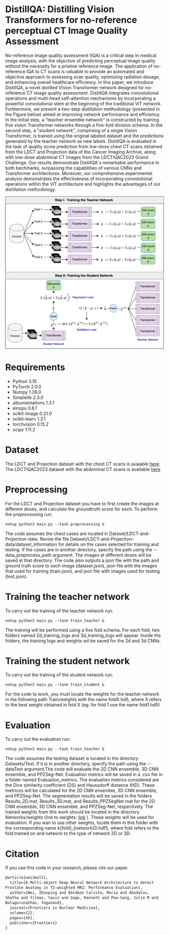 # DistilIQA: Distilling Vision Transformers for no-reference perceptual CT Image Quality Assessment

No-reference image quality assessment (IQA) is a critical step in medical image analysis, with the objective of predicting perceptual image quality without the necessity for a pristine reference image. The application of no-reference IQA to CT scans is valuable to provide an automated and objective approach to assessing scan quality, optimizing radiation dosage, and enhancing overall healthcare efficiency. In this paper, we introduce DistilIQA, a novel distilled Vision Transformer network designed for no-reference CT image quality assessment. DistilIQA integrates convolutional operations and multi-head self-attention mechanisms by incorporating a powerful convolutional stem at the beginning of the traditional ViT network. Furthermore, we present a two-step  distillation methodology (presented in the Figure below) aimed at improving network performance and efficiency. In the initial step, a "teacher ensemble network" is constructed by training five vision Transformer networks through a five-fold division schema. In the second step, a "student network", comprising of a single Vision Transformer, is trained using the original labeled dataset and the predictions generated by the teacher network as new labels. DistilIQA is evaluated in the task of quality score prediction from low-dose chest CT scans obtained from the LDCT and Projection data of the Cancer Imaging Archive, along with low-dose abdominal CT images from the LDCTIQAC2023 Grand Challenge. Our results demonstrate DistilIQA`s remarkable performance in both bechmarks, surpassing the capabilities of various CNNs and Transformer architectures. Moreover, our comprehensive experimental analysis demonstrates the effectiveness of incorporating convolutional operations within the ViT architecture and highlights the advantages of our distillation methodology.  

![alt text](https://github.com/mariabaldeon/DistilIQA/blob/main/Images/Framework.jpg)

# Requirements
* Python 3.10
* PyTorch 2.0.0 
* Numpy 1.26.0
* Simpleitk 2.3.0
* albumentations 1.3.1
* einops 0.6.1
* scikit-image 0.21.0
* scikit-learn 1.3.1
* torchvision 0.15.2
* scipy 1.11.2

# Dataset
The LDCT and Projection dataset with the chest CT scans is avaiable [here](https://wiki.cancerimagingarchive.net/pages/viewpage.action?pageId=52758026). The LDCTIQAC2023 dataset with the abdominal CT scans is available [here](https://ldctiqac2023.grand-challenge.org/)

# Preprocessing
For the LDCT and Projection dataset you have to first create the images at different doses, and calculate the groundtruth score for each. To perform the preprocessing run: 
```
nohup python3 main.py --task preprocessing & 
```
The code assumes the chest cases are located in Dataset/LDCT-and-Projection-data. Revise the file Dataset/LDCT-and-Projection-data/dataset_information for details on the cases selected for training and testing. If the cases are in another directory, specify the path using the --data_preprocess_path argument. The images at different doses will be saved at that directory. The code also outputs a json file with the path and ground truth score to each image (dataset.json), json file with the images that used for training (train.json), and json file with images used for testing (test.json).

# Training the teacher network 
To carry out the training of the teacher network run: 
```
nohup python3 main.py --task train_teacher & 
```
The training will be performed using a five fold schema. For each fold,  two folders named 2d_training_logs and 3d_training_logs will appear. Inside the folders, the training logs and weights wil be saved for the 2d and 3d CNNs. 

# Training the student network 
To carry out the training of the student network run: 
```
nohup python3 main.py --task train_student & 
```
For the code to work, you must locate the weights for the teacher network in the following path Train/weights with the name foldX.hd5, where X refers to the best weight obtained in fold X (eg: for fold 1 use the name fold1.hd5)

# Evaluation
To carry out the evaluation run: 
```
nohup python3 main.py --task train_teacher & 
```
The code assumes the testing dataset is located in the directory Datasets/Test. If it is in another directory, specify the path using the --dataTest argument.The code will evaluate the 2D CNN ensemble, 3D CNN ensemble, and PPZSeg-Net. Evaluation metrics will be saved in a .csv file in a folder named Evaluation_metrics. The evaluation  metrics considered are the Dice similarity coefficient (DS) and Haussdorff distance (HD). These metrices will be calculated for the 2D CNN ensemble, 3D CNN ensemble, and PPZSeg-Net. The segmentation results will be saved in the folders Results_2D.mat, Results_3D.mat, and Results_PPZSegNet.mat for the 2D CNN ensemble, 3D CNN ensemble, and PPZSeg-Net, respectively. The trained weights from this work should be located in the directory Networks/weights (link to weights: [link](https://drive.google.com/drive/folders/1wW_aBqUAe9g6eQCN9de1ILyDLg0dGPb0?usp=share_link) ). These weights will  be used for evaluation. If you wan to use other weights, locate them in this folder with the corresponding name k{fold}_{network}D.hdf5, where fold refers to the fold trained on and network to the type of network 2D or 3D.  

# Citation
If you use this code in your research, please cite our paper.
```
@article{wei2multi,
  title={A Multi-object Deep Neural Network Architecture to detect Prostate Anatomy in T2-weighted MRI: Performance Evaluation},
  author={Wei, Zhouping and Baldeon Calisto, Maria and Abudalou, Shatha and Yilmaz, Yasin and Gage, Kenneth and Pow-Sang, Julio M and Balagurunathan, Yoganand},
  journal={Frontiers in Nuclear Medicine},
  volume={2},
  pages={45},
  publisher={Frontiers}
}
```
